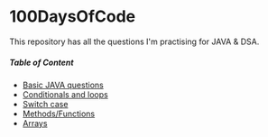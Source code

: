 # 100DaysOfCode
This repository has all the questions I'm practising for JAVA & DSA.
<h5>Table of Content</h5>

- [Basic JAVA questions](https://github.com/Anushka-shukla/100DaysOfCode/tree/main/src/com/company/daysofcode/basics)
- [Conditionals and loops](https://github.com/Anushka-shukla/100DaysOfCode/tree/main/src/com/company/daysofcode/condtionsAndLoops)
- [Switch case](https://github.com/Anushka-shukla/100DaysOfCode/tree/main/src/com/company/daysofcode/switchcase)
- [Methods/Functions](https://github.com/Anushka-shukla/100DaysOfCode/tree/main/src/com/company/daysofcode/methodsAndFunctions)
- [Arrays](https://github.com/Anushka-shukla/100DaysOfCode/tree/main/src/com/company/daysofcode/arrays)



